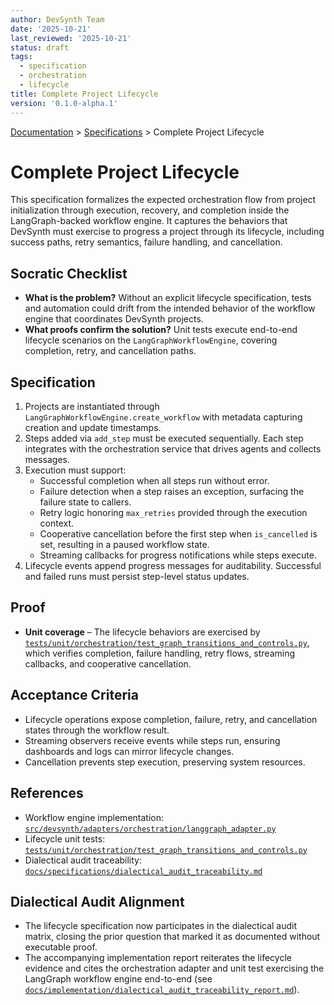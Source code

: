 ```yaml
---
author: DevSynth Team
date: '2025-10-21'
last_reviewed: '2025-10-21'
status: draft
tags:
  - specification
  - orchestration
  - lifecycle
title: Complete Project Lifecycle
version: '0.1.0-alpha.1'
---
```


<div class="breadcrumbs">
<a href="../index.md">Documentation</a> &gt; <a href="index.md">Specifications</a> &gt; Complete Project Lifecycle
</div>

# Complete Project Lifecycle

This specification formalizes the expected orchestration flow from project
initialization through execution, recovery, and completion inside the
LangGraph-backed workflow engine. It captures the behaviors that DevSynth must
exercise to progress a project through its lifecycle, including success paths,
retry semantics, failure handling, and cancellation.

## Socratic Checklist

- **What is the problem?** Without an explicit lifecycle specification, tests
  and automation could drift from the intended behavior of the workflow engine
  that coordinates DevSynth projects.
- **What proofs confirm the solution?** Unit tests execute end-to-end lifecycle
  scenarios on the `LangGraphWorkflowEngine`, covering completion, retry, and
  cancellation paths.

## Specification

1. Projects are instantiated through `LangGraphWorkflowEngine.create_workflow`
   with metadata capturing creation and update timestamps.
2. Steps added via `add_step` must be executed sequentially. Each step
   integrates with the orchestration service that drives agents and collects
   messages.
3. Execution must support:
   - Successful completion when all steps run without error.
   - Failure detection when a step raises an exception, surfacing the failure
     state to callers.
   - Retry logic honoring `max_retries` provided through the execution context.
   - Cooperative cancellation before the first step when `is_cancelled` is set,
     resulting in a paused workflow state.
   - Streaming callbacks for progress notifications while steps execute.
4. Lifecycle events append progress messages for auditability. Successful and
   failed runs must persist step-level status updates.

## Proof

- **Unit coverage** – The lifecycle behaviors are exercised by
  [`tests/unit/orchestration/test_graph_transitions_and_controls.py`](../../tests/unit/orchestration/test_graph_transitions_and_controls.py),
  which verifies completion, failure handling, retry flows, streaming callbacks,
  and cooperative cancellation.

## Acceptance Criteria

- Lifecycle operations expose completion, failure, retry, and cancellation
  states through the workflow result.
- Streaming observers receive events while steps run, ensuring dashboards and
  logs can mirror lifecycle changes.
- Cancellation prevents step execution, preserving system resources.

## References

- Workflow engine implementation:
  [`src/devsynth/adapters/orchestration/langgraph_adapter.py`](../../src/devsynth/adapters/orchestration/langgraph_adapter.py)
- Lifecycle unit tests:
  [`tests/unit/orchestration/test_graph_transitions_and_controls.py`](../../tests/unit/orchestration/test_graph_transitions_and_controls.py)
- Dialectical audit traceability:
  [`docs/specifications/dialectical_audit_traceability.md`](dialectical_audit_traceability.md#requirements-and-lifecycle-workflows)

## Dialectical Audit Alignment

- The lifecycle specification now participates in the dialectical audit
  matrix, closing the prior question that marked it as documented without
  executable proof.
- The accompanying implementation report reiterates the lifecycle evidence
  and cites the orchestration adapter and unit test exercising the
  LangGraph workflow engine end-to-end (see
  [`docs/implementation/dialectical_audit_traceability_report.md`](../implementation/dialectical_audit_traceability_report.md#requirements-and-lifecycle-workflows)).
